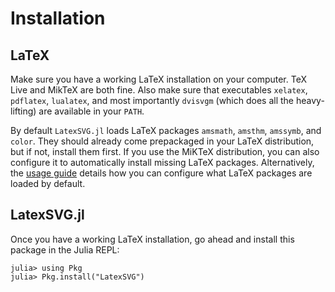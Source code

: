 # Installation

## LaTeX

Make sure you have a working LaTeX installation on your computer. TeX Live and MikTeX are both fine. Also make sure that executables `xelatex`, `pdflatex`, `lualatex`, and most importantly `dvisvgm` (which does all the heavy-lifting) are available in your `PATH`.

By default `LatexSVG.jl` loads LaTeX packages `amsmath`, `amsthm`, `amssymb`, and `color`. They should already come prepackaged in your LaTeX distribution, but if not, install them first. If you use the MiKTeX distribution, you can also configure it to automatically install missing LaTeX packages. Alternatively, the [usage guide](usage.md) details how you can configure what LaTeX packages are loaded by default.

## LatexSVG.jl

Once you have a working LaTeX installation, go ahead and install this package in the Julia REPL:
```julia-repl
julia> using Pkg
julia> Pkg.install("LatexSVG")
```
